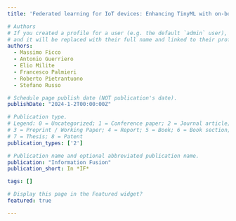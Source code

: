 ```yaml
---
title: 'Federated learning for IoT devices: Enhancing TinyML with on-board training'

# Authors
# If you created a profile for a user (e.g. the default `admin` user), write the username (folder name) here
# and it will be replaced with their full name and linked to their profile.
authors:
  - Massimo Ficco
  - Antonio Guerriero
  - Elio Milite
  - Francesco Palmieri
  - Roberto Pietrantuono 
  - Stefano Russo 

# Schedule page publish date (NOT publication's date).
publishDate: "2024-1-2T00:00:00Z"

# Publication type.
# Legend: 0 = Uncategorized; 1 = Conference paper; 2 = Journal article;
# 3 = Preprint / Working Paper; 4 = Report; 5 = Book; 6 = Book section;
# 7 = Thesis; 8 = Patent
publication_types: ['2']

# Publication name and optional abbreviated publication name.
publication: "Information Fusion"
publication_short: In *IF*

tags: []

# Display this page in the Featured widget?
featured: true

---
```

